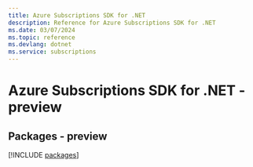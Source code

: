 ```yaml
---
title: Azure Subscriptions SDK for .NET
description: Reference for Azure Subscriptions SDK for .NET
ms.date: 03/07/2024
ms.topic: reference
ms.devlang: dotnet
ms.service: subscriptions
---
```

# Azure Subscriptions SDK for .NET - preview
## Packages - preview
[!INCLUDE [packages](subscriptions-index.md)]